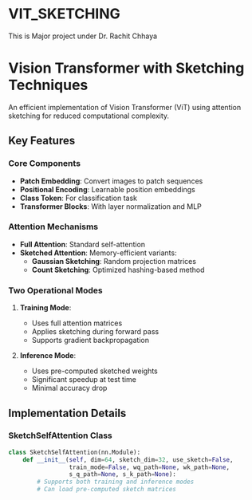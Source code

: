 # VIT_SKETCHING
This is Major project under Dr. Rachit Chhaya 
# Vision Transformer with Sketching Techniques

An efficient implementation of Vision Transformer (ViT) using attention sketching for reduced computational complexity.

## Key Features

### Core Components
- **Patch Embedding**: Convert images to patch sequences
- **Positional Encoding**: Learnable position embeddings
- **Class Token**: For classification task
- **Transformer Blocks**: With layer normalization and MLP

### Attention Mechanisms
- **Full Attention**: Standard self-attention
- **Sketched Attention**: Memory-efficient variants:
  - **Gaussian Sketching**: Random projection matrices
  - **Count Sketching**: Optimized hashing-based method

### Two Operational Modes
1. **Training Mode**:
   - Uses full attention matrices
   - Applies sketching during forward pass
   - Supports gradient backpropagation

2. **Inference Mode**:
   - Uses pre-computed sketched weights
   - Significant speedup at test time
   - Minimal accuracy drop

## Implementation Details

### SketchSelfAttention Class
```python
class SketchSelfAttention(nn.Module):
    def __init__(self, dim=64, sketch_dim=32, use_sketch=False,
                 train_mode=False, wq_path=None, wk_path=None,
                 s_q_path=None, s_k_path=None):
        # Supports both training and inference modes
        # Can load pre-computed sketch matrices
